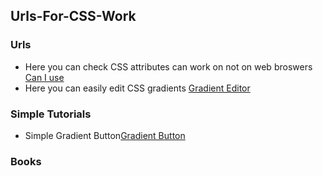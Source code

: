 ## Urls-For-CSS-Work
### Urls
- Here you can check CSS attributes can work on not on web broswers [Can I use](https://caniuse.com)
- Here you can easily edit CSS gradients [Gradient Editor](http://www.colorzilla.com/gradient-editor/)
### Simple Tutorials
- Simple Gradient Button[Gradient Button](https://)
### Books
